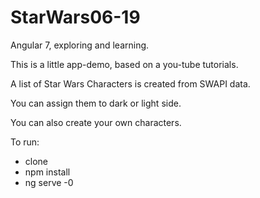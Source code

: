 ﻿# StarWars06-19
 Angular 7, exploring and learning.
 
This is a little app-demo, based on a you-tube tutorials.
 
A list of Star Wars Characters is created from SWAPI data.

You can assign them to  dark or light side.

You can also create your own characters.


To run:
- clone
- npm install
- ng serve -0
